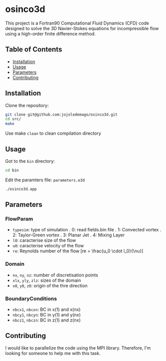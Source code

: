 # osinco3d

This project is a Fortran90 Computational Fluid Dynamics (CFD) code designed to solve the 3D Navier-Stokes equations for incompressible flow using a high-order finite difference method.

## Table of Contents 
- [Installation](#installation)
- [Usage](#usage)
- [Parameters](#parameters)
- [Contributing](#contributing)

## Installation

Clone the repository:
```sh
git clone git@github.com:jojoledemago/osinco3d.git
cd src/
make
```
Use make `clean` to clean compilation directory

## Usage

Got to the `bin` directory:
```sh
cd bin
```

Edit the paramters file: `parameters.o3d`

```sh
./osinco3d.app
```
## Parameters

### FlowParam
- `typesim`: type of simulation
    . 0: read fields.bin file
    . 1: Convected vortex
    . 2: Taylor-Green vortex
    . 3: Planar Jet
    . 4: Mixing Layer
- `l0`: caracterise size of the flow
- `u0`: caracterise velocity of the flow
- `re`: Reynolds number of the flow [re = \frac{u_0 \cdot l_0}{\nu}]

### Domain
- `nx`, `ny`, `nz`: number of discretisation points
- `xlx`, `yly`, `zlz`: sizes of the domain
- `x0`, `y0`, `z0`: origin of the thre direction

### BoundaryConditions
- `nbcx1`, `nbcxn`: BC in x(1) and x(nx)
- `nbcy1`, `nbcyn`: BC in y(1) and y(nx)
- `nbcz1`, `nbczn`: BC in z(1) and z(nx)

## Contributing

I would like to parallelize the code using the MPI library. Therefore, I'm looking for someone to help me with this task.

